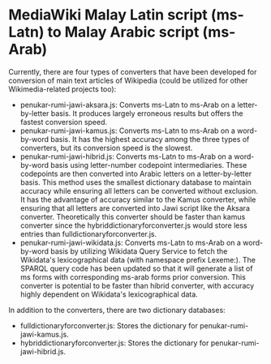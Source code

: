 # MediaWiki Malay Latin script (ms-Latn) to Malay Arabic script (ms-Arab)
Currently, there are four types of converters that have been developed for conversion of main text articles of Wikipedia (could be utilized for other Wikimedia-related projects too):
* penukar-rumi-jawi-aksara.js: Converts ms-Latn to ms-Arab on a letter-by-letter basis. It produces largely erroneous results but offers the fastest conversion speed.
* penukar-rumi-jawi-kamus.js: Converts ms-Latn to ms-Arab on a word-by-word basis. It has the highest accuracy among the three types of converters, but its conversion speed is the slowest.
* penukar-rumi-jawi-hibrid.js: Converts ms-Latn to ms-Arab on a word-by-word basis using letter-number codepoint intermediaries. These codepoints are then converted into Arabic letters on a letter-by-letter basis. This method uses the smallest dictionary database to maintain accuracy while ensuring all letters can be converted without exclusion. It has the advantage of accuracy similar to the Kamus converter, while ensuring that all letters are converted into Jawi script like the Aksara converter. Theoretically this converter should be faster than kamus converter since the hybriddictionaryforconverter.js would store less entries than fulldictionaryforconverter.js.
* penukar-rumi-jawi-wikidata.js: Converts ms-Latn to ms-Arab on a word-by-word basis by utilizing Wikidata Query Service to fetch the Wikidata's lexicographical data (with namespace prefix Lexeme:). The SPARQL query code has been updated so that it will generate a list of ms forms with corresponding ms-arab forms prior conversion. This converter is potential to be faster than hibrid converter, with accuracy highly dependent on Wikidata's lexicographical data. 

In addition to the converters, there are two dictionary databases:
* fulldictionaryforconverter.js: Stores the dictionary for penukar-rumi-jawi-kamus.js.
* hybriddictionaryforconverter.js: Stores the dictionary for penukar-rumi-jawi-hibrid.js.
